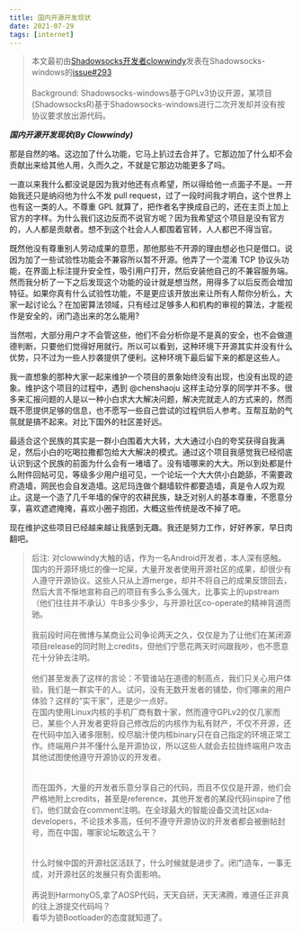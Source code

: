 ```yaml
---
title: 国内开源开发现状
date: 2021-07-29
tags: [internet]
---
```



> 本文最初由[Shadowsocks开发者clowwindy](https://github.com/clowwindy)发表在Shadowsocks-windows的[issue#293](https://github.com/shadowsocks/shadowsocks-windows/issues/293#issuecomment-132253168)<br><br> Background: Shadowsocks-windows基于GPLv3协议开源，某项目(ShadowsocksR)基于Shadowsocks-windows进行二次开发却并没有按协议要求放出源代码。

_**国内开源开发现状(By Clowwindy)**_

那是自然的咯。这边加了什么功能，它马上扒过去合并了。它那边加了什么却不会贡献出来给其他人用，久而久之，不就是它那边功能更多了吗。

一直以来我什么都没说是因为我对他还有点希望，所以得给他一点面子不是。一开始我还只是纳闷他为什么不发 pull request，过了一段时间我才明白，这个世界上也有这一类的人。不尊重 GPL 就算了，把作者名字换成自己的，还在主页上加上官方的字样。为什么我们这边反而不说官方呢？因为我希望这个项目是没有官方的，人人都是贡献者。想不到这个社会人人都围着官转，人人都巴不得当官。

既然他没有尊重别人劳动成果的意愿，那他那些不开源的理由想必也只是借口。说因为加了一些试验性功能会不兼容所以暂不开源。他弄了一个混淆 TCP 协议头功能，在界面上标注提升安全性，吸引用户打开，然后安装他自己的不兼容服务端。然而我分析了一下之后发现这个功能的设计就是想当然，用得多了以后反而会增加特征。如果你真有什么试验性功能，不是更应该开放出来让所有人帮你分析么，大家一起讨论么？在加密算法领域，只有经过足够多人和机构的审视的算法，才能视作是安全的，闭门造出来的怎么能用?

当然啦，大部分用户才不会管这些，他们不会分析你是不是真的安全，也不会做道德判断，只要他们觉得好用就行。所以可以看到，这种环境下开源其实并没有什么优势，只不过为一些人抄袭提供了便利。这种环境下最后留下来的都是这些人。

我一直想象的那种大家一起来维护一个项目的景象始终没有出现，也没有出现的迹象。维护这个项目的过程中，遇到 @chenshaoju 这样主动分享的同学并不多。很多来汇报问题的人是以一种小白求大大解决问题，解决完就走人的方式来的，然而既不愿提供足够的信息，也不愿写一些自己尝试的过程供后人参考。互帮互助的气氛就是搞不起来。对比下国外的社区差好远。

最适合这个民族的其实是一群小白围着大大转，大大通过小白的夸奖获得自我满足，然后小白的吃喝拉撒都包给大大解决的模式。通过这个项目我感觉我已经彻底认识到这个民族的前面为什么会有一堵墙了。没有墙哪来的大大。所以到处都是什么附件回帖可见，等级多少用户组可见，一个论坛一个大大供小白跪舔，不需要政府造墙，网民也会自发造墙。这尼玛连做个翻墙软件都要造墙，真是令人叹为观止。这是一个造了几千年墙的保守的农耕民族，缺乏对别人的基本尊重，不愿意分享，喜欢遮遮掩掩，喜欢小圈子抱团，大概这些传统是改不掉了吧。

现在维护这些项目已经越来越让我感到无趣。我还是努力工作，好好养家，早日肉翻吧。

> 后注: 对clowwindy大触的话，作为一名Android开发者，本人深有感触。国内的开源环境烂的像一坨屎，大量开发者使用开源社区的成果，却很少有人遵守开源协议。这些人只从上游merge，却并不将自己的成果反馈回去，然后大言不惭地宣称自己的项目有多么多么强大，比事实上的upstream（他们往往并不承认）牛B多少多少，与开源社区co-operate的精神背道而驰。<br><br>我前段时间在微博与某商业公司争论两天之久，仅仅是为了让他们在某闭源项目release的同时附上credits，但他们宁愿花两天时间跟我吵，也不愿意花十分钟去注明。<br><br>他们甚至发表了这样的言论：不管谁站在道德的制高点，我们只关心用户体验，我们是一群实干的人。试问，没有无数开发者的铺垫，你们哪来的用户体验？这样的“实干家”，还是少一点好。<br> 在国内使用Linux内核的手机厂商有数十家，然而遵守GPLv2的仅几家而已，某些个人开发者更将自己修改后的内核作为私有财产，不仅不开源，还在代码中加入诸多限制，绞尽脑汁使内核binary只在自己指定的环境正常工作。终端用户并不懂什么是开源协议，所以这些人就会去拉拢终端用户攻击其他试图使他遵守开源协议的开发者。<br> <br><br>而在国外，大量的开发者乐意分享自己的代码，而且不仅仅是开源，他们会严格地附上credits，甚至是reference，其他开发者的某段代码inspire了他们，他们就会在comment注明。在全球最大的智能设备交流社区xda-developers，不论技术多高，任何不遵守开源协议的开发者都会被删帖封号，而在中国，哪家论坛敢这么干？<br> <br><br>什么时候中国的开源社区活跃了，什么时候就是进步了。闭门造车，一事无成，对开源社区的发展只有负面影响。 <br><br>再说到HarmonyOS,拿了AOSP代码，天天自研，天天沸腾，难道任正非真的往上游提交代码吗？<br>看华为锁Bootloader的态度就知道了。

